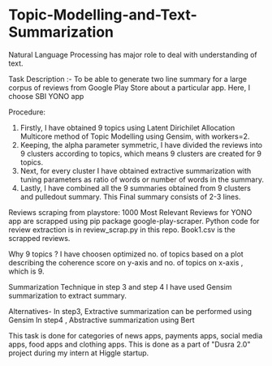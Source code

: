 # Topic-Modelling-and-Text-Summarization

Natural Language Processing has major role to deal with understanding of text.

Task Description :-
To be able to generate two line summary for a large corpus of reviews from Google Play Store about a particular app. Here, I choose SBI YONO app

Procedure:
1. Firstly, I have obtained 9 topics using Latent Dirichilet Allocation Multicore method of Topic Modelling using Gensim, with workers=2.
2. Keeping, the alpha parameter symmetric, I have divided the reviews into 9 clusters according to topics, which means 9 clusters are created for 9 topics.
3. Next, for every cluster I have obtained extractive summarization with tuning parameters as ratio of words or number of words in the summary.
4. Lastly, I have combined all the 9 summaries obtained from 9 clusters and pulledout summary. This Final summary consists of 2-3 lines. 

Reviews scraping from playstore: 
1000 Most Relevant Reviews for YONO app are scrapped using pip package google-play-scraper.
Python code for review extraction is in review_scrap.py in this repo. 
Book1.csv is the scrapped reviews.

Why 9 topics ?
I have choosen optimized no. of topics based on a plot describing the coherence score on y-axis and no. of topics on x-axis , which is 9. 


Summarization Technique in step 3 and step 4
 I have used Gensim summarization to extract summary. 
 
 Alternatives-
 In step3, Extractive summarization can be performed using Gensim
 In step4 , Abstractive summarization using Bert 




This task is done for categories of news apps, payments apps, social media apps, food apps and clothing apps.
This is done as a part of "Dusra 2.0" project during my intern at Higgle startup. 
